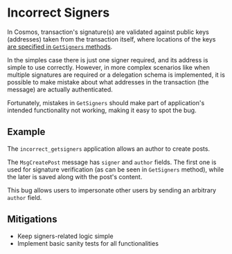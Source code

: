# Incorrect Signers

In Cosmos, transaction's signature(s) are validated against public keys (addresses) taken from the transaction itself,
where locations of the keys [are specified in `GetSigners` methods](https://docs.cosmos.network/v0.46/core/transactions.html#signing-transactions).

In the simples case there is just one signer required, and its address is simple to use correctly.
However, in more complex scenarios like when multiple signatures are required or a delegation schema is implemented,
it is possible to make mistake about what addresses in the transaction (the message) are actually authenticated. 

Fortunately, mistakes in `GetSigners` should make part of application's intended functionality not working,
making it easy to spot the bug.  

## Example 

The `incorrect_getsigners` application allows an author to create posts.

The `MsgCreatePost` message has `signer` and `author` fields. The first one is used for signature verification (as can be seen in `GetSigners` method), while the later is saved along with the post's content.

This bug allows users to impersonate other users by sending an arbitrary `author` field.

## Mitigations

- Keep signers-related logic simple
- Implement basic sanity tests for all functionalities

